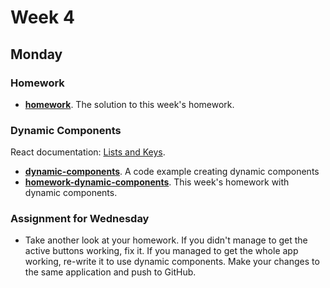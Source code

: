 # Week 4

## Monday

### Homework

* **[homework](homework)**. The solution to this week's homework.

### Dynamic Components

React documentation: [Lists and Keys](https://reactjs.org/docs/lists-and-keys.html).

* **[dynamic-components](dynamic-components)**. A code example creating dynamic components
* **[homework-dynamic-components](homework-dynamic-components)**. This week's homework with dynamic components.

### Assignment for Wednesday

* Take another look at your homework. If you didn't manage to get the active buttons working, fix it. If you managed to get the whole app working, re-write it to use dynamic components. Make your changes to the same application and push to GitHub.
